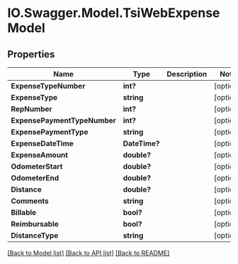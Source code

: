 # IO.Swagger.Model.TsiWebExpenseModel
## Properties

Name | Type | Description | Notes
------------ | ------------- | ------------- | -------------
**ExpenseTypeNumber** | **int?** |  | [optional] 
**ExpenseType** | **string** |  | [optional] 
**RepNumber** | **int?** |  | [optional] 
**ExpensePaymentTypeNumber** | **int?** |  | [optional] 
**ExpensePaymentType** | **string** |  | [optional] 
**ExpenseDateTime** | **DateTime?** |  | [optional] 
**ExpenseAmount** | **double?** |  | [optional] 
**OdometerStart** | **double?** |  | [optional] 
**OdometerEnd** | **double?** |  | [optional] 
**Distance** | **double?** |  | [optional] 
**Comments** | **string** |  | [optional] 
**Billable** | **bool?** |  | [optional] 
**Reimbursable** | **bool?** |  | [optional] 
**DistanceType** | **string** |  | [optional] 

[[Back to Model list]](../README.md#documentation-for-models) [[Back to API list]](../README.md#documentation-for-api-endpoints) [[Back to README]](../README.md)

